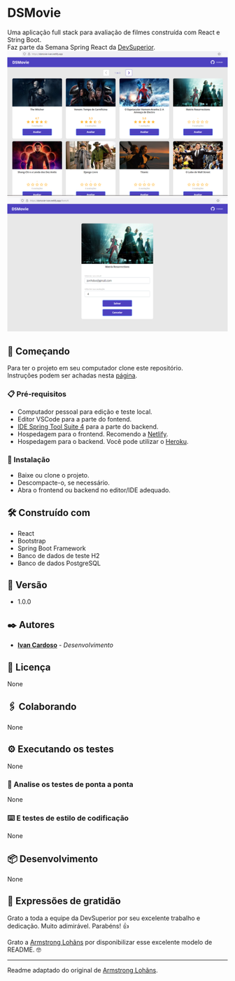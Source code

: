 # DSMovie

Uma aplicação full stack para avaliação de filmes construída com React e String Boot. <br>
Faz parte da Semana Spring React da [DevSuperior](https://devsuperior.com.br).
![Desktop 1](https://github.com/coivan/assets/blob/main/dsmovie/dsmovie.png)
![Desktop 2](https://github.com/coivan/assets/blob/main/dsmovie/dsmovie-avaliacao.png)

## 🚀 Começando

Para ter o projeto em seu computador clone este repositório.   
Instruções podem ser achadas nesta [página](https://docs.github.com/pt/repositories/creating-and-managing-repositories/cloning-a-repository).

### 📋 Pré-requisitos

* Computador pessoal para edição e teste local.
* Editor VSCode para a parte do fontend.
* [IDE Spring Tool Suite 4](https://spring.io/tools) para a parte do backend.
* Hospedagem para o frontend. Recomendo a [Netlify](https://www.netlify.com).
* Hospedagem para o backend. Você pode utilizar o [Heroku](https://www.heroku.com). 


### 🔧 Instalação

* Baixe ou clone o projeto.
* Descompacte-o, se necessário.
* Abra o frontend ou backend no editor/IDE adequado. 

## 🛠️ Construído com

* React
* Bootstrap
* Spring Boot Framework
* Banco de dados de teste H2
* Banco de dados PostgreSQL

## 📌 Versão

* 1.0.0

## ✒️ Autores

* **[Ivan Cardoso](https://github.com/coivan)** - *Desenvolvimento* 

## 📄 Licença

None

## 🖇️ Colaborando

None

## ⚙️ Executando os testes

None

### 🔩 Analise os testes de ponta a ponta

None

### ⌨️ E testes de estilo de codificação

None

## 📦 Desenvolvimento

None

## 🎁 Expressões de gratidão

Grato a toda a equipe da DevSuperior por seu excelente trabalho e dedicação. Muito adimirável. Parabéns! 👍

Grato a [Armstrong Lohãns](https://gist.github.com/lohhans) por disponibilizar esse excelente modelo de README. 🤓


---
Readme adaptado do original de [Armstrong Lohãns](https://gist.github.com/lohhans).

